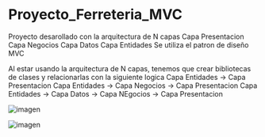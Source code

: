 # Proyecto_Ferreteria_MVC

Proyecto desarollado con la arquitectura de N capas
  Capa Presentacion
  Capa Negocios
  Capa Datos
  Capa Entidades
Se utiliza el patron de diseño MVC

Al estar usando la arquitectura de N capas, tenemos que crear bibliotecas de clases y relacionarlas con la siguiente logica
    Capa Entidades -> Capa Presentacion
    Capa Entidades -> Capa Negocios -> Capa Presentacion
    Capa Entidades -> Capa Datos -> Capa NEgocios -> Capa Presentacion
  
![imagen](https://user-images.githubusercontent.com/35347784/138581567-4d29a431-d6bd-42e4-a031-ff712c074c17.png)

![imagen](https://user-images.githubusercontent.com/35347784/138581757-6b2c5bd3-8728-410e-b687-f2e4b9f051c1.png)
